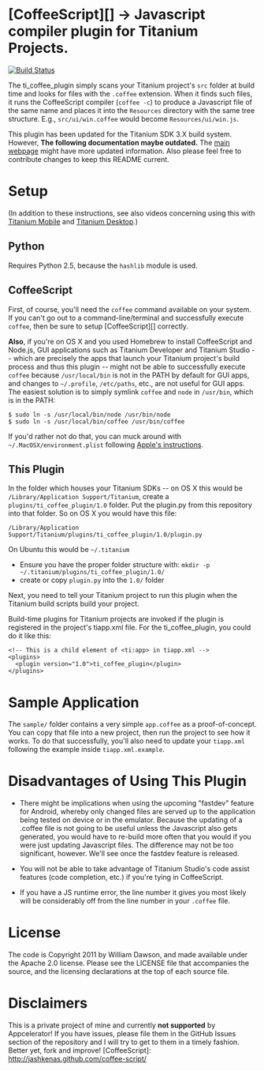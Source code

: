 # [CoffeeScript][] -> Javascript compiler plugin for Titanium Projects.

[![Build Status](https://travis-ci.org/sukima/ti_coffee_plugin.png?branch=master)](https://travis-ci.org/sukima/ti_coffee_plugin)

The ti_coffee_plugin simply scans your Titanium project's `src` folder at build time and looks for files with the `.coffee` extension. When it finds such files, it runs the CoffeeScript compiler (`coffee -c`) to produce a Javascript file of the same name and places it into the `Resources` directory with the same tree structure.  E.g., `src/ui/win.coffee` would become `Resources/ui/win.js`.

This plugin has been updated for the Titanium SDK 3.X build system. However, **The following documentation maybe outdated.** The [main webpage][1] might have more updated information. Also please feel free to contribute changes to keep this README current.

[1]: http://sukima.github.io/ti_coffee_plugin/

# Setup

(In addition to these instructions, see also videos concerning using this with [Titanium Mobile](http://www.youtube.com/watch?v=Jxu_5wcS9YY) and [Titanium Desktop](http://www.youtube.com/watch?v=2ikb-4tdygg).)

## Python

Requires Python 2.5, because the `hashlib` module is used.

## CoffeeScript

First, of course, you'll need the `coffee` command available on your system.  If you can't go out to a command-line/terminal and successfully execute `coffee`, then be sure to setup [CoffeeScript][] correctly.

**Also**, if you're on OS X and you used Homebrew to install CoffeeScript and Node.js, GUI applications such as Titanium Developer and Titanium Studio -- which are precisely the apps that launch your Titanium project's build process and thus this plugin -- might not be able to successfully execute `coffee` because `/usr/local/bin` is not in the PATH by default for GUI apps, and changes to `~/.profile`, `/etc/paths`, etc., are not useful for GUI apps.  The easiest solution is to simply symlink `coffee` and `node` in `/usr/bin`, which is in the PATH:

    $ sudo ln -s /usr/local/bin/node /usr/bin/node
    $ sudo ln -s /usr/local/bin/coffee /usr/bin/coffee

If you'd rather not do that, you can muck around with `~/.MacOSX/environment.plist` following [Apple's instructions](http://developer.apple.com/library/mac/#qa/qa1067/_index.html).

## This Plugin

In the folder which houses your Titanium SDKs -- on OS X this would be `/Library/Application Support/Titanium`, create a `plugins/ti_coffee_plugin/1.0` folder.  Put the plugin.py from this repository into that folder.  So on OS X you would have this file:

    /Library/Application Support/Titanium/plugins/ti_coffee_plugin/1.0/plugin.py

On Ubuntu this would be `~/.titanium`

- Ensure you have the proper folder structure with: `mkdir -p ~/.titanium/plugins/ti_coffee_plugin/1.0/`
- create or copy `plugin.py` into the `1.0/` folder

Next, you need to tell your Titanium project to run this plugin when the Titanium build scripts build your project.

Build-time plugins for Titanium projects are invoked if the plugin is registered in the project's tiapp.xml file.  For the ti_coffee_plugin, you could do it like this:

    <!-- This is a child element of <ti:app> in tiapp.xml -->
    <plugins>
      <plugin version="1.0">ti_coffee_plugin</plugin>
    </plugins>

# Sample Application

The `sample/` folder contains a very simple `app.coffee` as a proof-of-concept.  You can copy that file into a new project, then run the project to see how it works.  To do that successfully, you'll also need to update your `tiapp.xml` following the example inside `tiapp.xml.example`.

# Disadvantages of Using This Plugin

- There might be implications when using the upcoming "fastdev" feature for Android, whereby only changed files are served up to the application being tested on device or in the emulator.  Because the updating of a .coffee file is not going to be useful unless the Javascript also gets generated, you would have to re-build more often that you would if you were just updating Javascript files.  The difference may not be too significant, however.  We'll see once the fastdev feature is released.

- You will not be able to take advantage of Titanium Studio's code assist features (code completion, etc.) if you're tying in CoffeeScript.

- If you have a JS runtime error, the line number it gives you most likely will be considerably off from the line number in your `.coffee` file.

# License

The code is Copyright 2011 by William Dawson, and made available under the Apache 2.0 license.  Please see the LICENSE file that accompanies the source, and the licensing declarations at the top of each source file.

# Disclaimers

This is a private project of mine and currently **not supported** by Appcelerator!  If you have issues, please file them in the GitHub Issues section of the repository and I will try to get to them in a timely fashion.  Better yet, fork and improve!
[CoffeeScript]: http://jashkenas.github.com/coffee-script/
